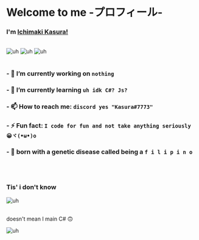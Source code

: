 # Welcome to me  -プロフィール-

### I'm <a href="https://github.com/IchimakiKasura">Ichimaki Kasura!</a>
<br>
<img alt="uh" src="https://img.shields.io/badge/Is%20a%20freaking%20weeb:-Idk-red?style=flat">
<img alt="uh" src="https://img.shields.io/badge/-No%20I'm%20not%20flexing%20this%20is%20just%20cool-yellow?style=flat">
<img alt="uh" src="https://img.shields.io/badge/-I%20love%20astolfo-ff69b4?style=flat">
<br>
<br>

### - 🔭 I’m currently working on `nothing`
### - 🌱 I’m currently learning `uh idk C#? Js?`
### - 📫 How to reach me: `discord yes "Kasura#7773"`
### - ⚡ Fun fact: `I code for fun and not take anything seriously 😀ヾ(•ω•)o`
### - 🌟 born with a genetic disease called being a ` f i l i p i n o `
<br>
<br>

### Tis' i don't know
<img alt="uh" src="https://github-readme-stats.vercel.app/api?username=IchimakiKasura&show_icons=true&include_all_commits=true&theme=omni">
<br />
<br />

 doesn't mean I main C# 🙃

<img alt="uh" src="https://github-readme-stats.vercel.app/api/top-langs/?username=IchimakiKasura&layout=compact&theme=omni">

<!--
**IchimakiKasura/IchimakiKasura** is a ✨ _special_ ✨ repository because its `README.md` (this file) appears on your GitHub profile.

Here are some ideas to get you started:

-->
